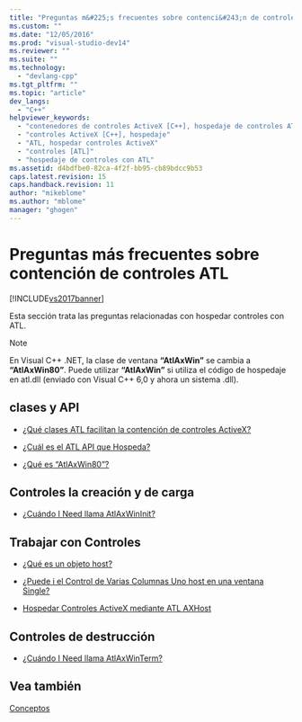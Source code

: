 ```yaml
---
title: "Preguntas m&#225;s frecuentes sobre contenci&#243;n de controles ATL | Microsoft Docs"
ms.custom: ""
ms.date: "12/05/2016"
ms.prod: "visual-studio-dev14"
ms.reviewer: ""
ms.suite: ""
ms.technology: 
  - "devlang-cpp"
ms.tgt_pltfrm: ""
ms.topic: "article"
dev_langs: 
  - "C++"
helpviewer_keywords: 
  - "contenedores de controles ActiveX [C++], hospedaje de controles ATL"
  - "controles ActiveX [C++], hospedaje"
  - "ATL, hospedar controles ActiveX"
  - "controles [ATL]"
  - "hospedaje de controles con ATL"
ms.assetid: d4bdfbe0-82ca-4f2f-bb95-cb89bdcc9b53
caps.latest.revision: 15
caps.handback.revision: 11
author: "mikeblome"
ms.author: "mblome"
manager: "ghogen"
---
```

# Preguntas m&#225;s frecuentes sobre contenci&#243;n de controles ATL
[!INCLUDE[vs2017banner](../assembler/inline/includes/vs2017banner.md)]

Esta sección trata las preguntas relacionadas con hospedar controles con ATL.  
  
> [!NOTE]
>  En Visual C\+\+ .NET, la clase de ventana **“AtlAxWin”** se cambia a **“AtlAxWin80”**.  Puede utilizar **“AtlAxWin”** si utiliza el código de hospedaje en atl.dll \(enviado con Visual C\+\+ 6,0 y ahora un sistema .dll\).  
  
## clases y API  
  
-   [¿Qué clases ATL facilitan la contención de controles ActiveX?](../atl/which-atl-classes-facilitate-activex-control-containment-q.md)  
  
-   [¿Cuál es el ATL API que Hospeda?](../atl/what-is-the-atl-control-hosting-api-q.md)  
  
-   [¿Qué es “AtlAxWin80”?](../atl/what-is-atlaxwin100-q.md)  
  
## Controles la creación y de carga  
  
-   [¿Cuándo I Need llama AtlAxWinInit?](../atl/when-do-i-need-to-call-atlaxwininit-q.md)  
  
## Trabajar con Controles  
  
-   [¿Qué es un objeto host?](../atl/what-is-a-host-object-q.md)  
  
-   [¿Puede i el Control de Varias Columnas Uno host en una ventana Single?](../atl/can-i-host-more-than-one-control-in-a-single-window-q.md)  
  
-   [Hospedar Controles ActiveX mediante ATL AXHost](../atl/hosting-activex-controls-using-atl-axhost.md)  
  
## Controles de destrucción  
  
-   [¿Cuándo I Need llama AtlAxWinTerm?](../atl/when-do-i-need-to-call-atlaxwinterm-q.md)  
  
## Vea también  
 [Conceptos](../atl/active-template-library-atl-concepts.md)